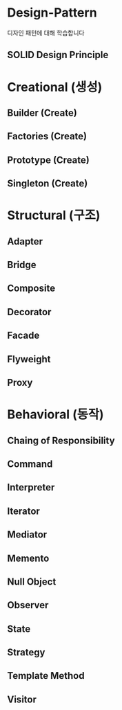 # Design-Pattern
디자인 패턴에 대해 학습합니다 

## SOLID Design Principle

# Creational (생성)

## Builder (Create)
## Factories (Create)
## Prototype (Create)
## Singleton (Create)

# Structural (구조)

## Adapter
## Bridge
## Composite
## Decorator
## Facade
## Flyweight
## Proxy

# Behavioral (동작)

## Chaing of Responsibility
## Command
## Interpreter
## Iterator
## Mediator
## Memento
## Null Object
## Observer
## State
## Strategy
## Template Method
## Visitor

